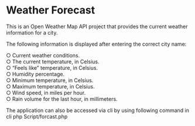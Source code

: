 # Weather Forecast

This is an Open Weather Map API project that provides the
current weather information for a city.

The following information is displayed after entering the correct city name:

○ Current weather conditions. <br>
○ The current temperature, in Celsius. <br>
○ “Feels like” temperature, in Celsius. <br>
○ Humidity percentage. <br>
○ Minimum temperature, in Celsius. <br>
○ Maximum temperature, in Celsius. <br>
○ Wind speed, in miles per hour. <br>
○ Rain volume for the last hour, in millimeters. <br>


The application can also be accessed via cli by using following command in cli
php Script/forcast.php
